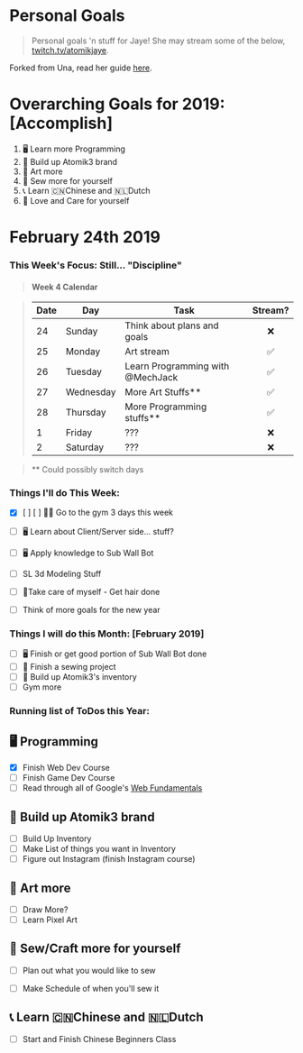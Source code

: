 Personal Goals
==============

> Personal goals 'n stuff for Jaye! She may stream some of the below, [twitch.tv/atomikjaye](http://www.twitch.tv/atomikjaye).

Forked from Una, read her guide [here](http://una.im/personal-goals-guide).

# Overarching Goals for 2019: [Accomplish]
1. 🖥 Learn more Programming
2. 🏬 Build up Atomik3 brand
3. 🎨 Art more
4. 👗 Sew more for yourself
5. 📞 Learn 🇨🇳Chinese and 🇳🇱Dutch
6. 💓 Love and Care for yourself

# February 24th 2019

### This Week's Focus: Still... "Discipline"
> #### Week 4 Calendar

> | Date | Day         | Task            | Stream?  |
> | ---- | ----------  | -------------     | :-----:|
> |  24  | Sunday      | Think about plans and goals | ❌ |
> |  25  | Monday      | Art stream | ✅ |
> |  26  | Tuesday     | Learn Programming with @MechJack | ✅ |
> |  27  | Wednesday   | More Art Stuffs** | ✅ |
> |  28  | Thursday    | More Programming stuffs** | ✅ |
> |  1  | Friday      | ??? | ❌ |
> |  2  | Saturday    | ??? | ❌ |

> ** Could possibly switch days

### Things I'll do This Week:
- [x] [ ] [ ] 💪🏾 Go to the gym 3 days this week
- [ ] 🖥 Learn about Client/Server side... stuff?
- [ ] 🖥 Apply knowledge to Sub Wall Bot
- [ ] SL 3d Modeling Stuff
- [ ] 💓Take care of myself - Get hair done
- [ ] Think of more goals for the new year


### Things I will do this Month: [February 2019]
- [ ] 🖥 Finish or get good portion of Sub Wall Bot done
- [ ] 👗 Finish a sewing project
- [ ] 🏬 Build up Atomik3's inventory
- [ ] Gym more

### Running list of ToDos this Year:
🖥 Programming
---
- [x] Finish Web Dev Course
- [ ] Finish Game Dev Course
- [ ] Read through all of Google's [Web Fundamentals](https://developers.google.com/web/fundamentals/)

🏬 Build up Atomik3 brand
---
- [ ] Build Up Inventory
- [ ] Make List of things you want in Inventory
- [ ] Figure out Instagram (finish Instagram course)

🎨 Art more
---
- [ ] Draw More?
- [ ] Learn Pixel Art

👗 Sew/Craft more for yourself
---
- [ ] Plan out what you would like to sew
- [ ] Make Schedule of when you'll sew it


📞 Learn 🇨🇳Chinese and 🇳🇱Dutch
---
- [ ] Start and Finish Chinese Beginners Class
